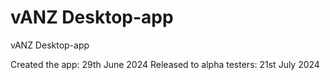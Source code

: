 # vANZ Desktop-app
vANZ Desktop-app

Created the app: 29th June 2024
Released to alpha testers: 21st July 2024
